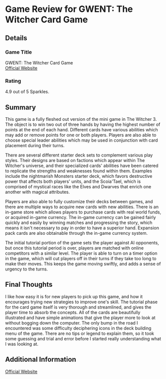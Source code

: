 # Game Review for GWENT: The Witcher Card Game

## Details

### Game Title
GWENT: The Witcher Card Game
<br>[Official Website](https://www.playgwent.com/en)

### Rating
4.9 out of 5 Sparkles.

## Summary
This game is a fully fleshed out version of the mini game in The Witcher 3. The object is to win two out of three hands by having the highest number of points at the end of each hand. Different cards have various abilities which may add or remove points for one or both players. Players are also able to choose special leader abilities which may be used in conjunction with card placement during their turns.

There are several different starter deck sets to complement various play styles. Their designs are based on factions which appear within The Witcher's universe, and their specialized cards' abilities have been catered to replicate the strengths and weaknesses found within them. Examples include the nightmarish Monsters starter deck, which favors destructive power that affects both players' units, and the Scoia'Tael, which is comprised of mystical races like the Elves and Dwarves that enrich one another with magical attributes.

Players are also able to fully customize their decks between games, and there are multiple ways to acquire new cards with new abilities. There is an in-game store which allows players to purchase cards with real world funds, or acquired in-game currency. The in-game currency can be gained fairly quickly and easily by winning matches and progressing the story, which means it isn't necessary to pay in order to have a superior hand. Expansion pack cards are also obtainable through the in-game currency system.

The initial tutorial portion of the game sets the player against AI opponents, but once this tutorial period is over, players are matched with online competitors with a similar level. The player is able to turn on a timer option in the game, which will cut players off in their turns if they take too long to make their moves. This keeps the game moving swiftly, and adds a sense of urgency to the turns.

## Final Thoughts
I like how easy it is for new players to pick up this game, and how it encourages trying new strategies to improve one's skill. The tutorial phase for the card game itself is very thorough and streamlined, and gives the player time to absorb the concepts. All of the cards are beautifully illustrated and have simple animations that give the player more to look at without bogging down the computer. The only bump in the road I encountered was some difficulty deciphering icons in the deck building menu of the game. There are no tips or legend to explain them, so it took some guessing and trial and error before I started really understanding what I was looking at.

## Additional Information
[Official Website](https://www.playgwent.com/en)
